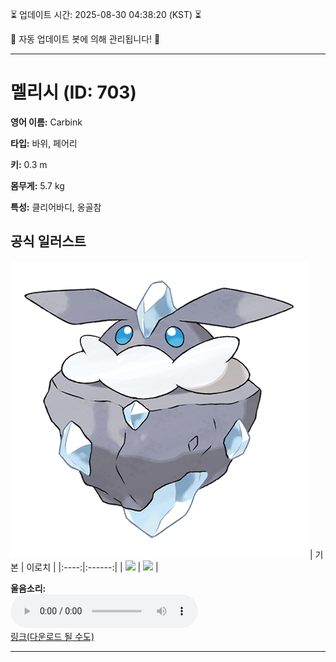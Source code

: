 
⏳ 업데이트 시간: 2025-08-30 04:38:20 (KST) ⏳

🤖 자동 업데이트 봇에 의해 관리됩니다! 🤖

---

# 멜리시 (ID: 703)
**영어 이름:** Carbink

**타입:** 바위, 페어리

**키:** 0.3 m

**몸무게:** 5.7 kg

**특성:** 클리어바디, 옹골참

## 공식 일러스트
![](https://raw.githubusercontent.com/PokeAPI/sprites/master/sprites/pokemon/other/official-artwork/703.png)
| 기본 | 이로치 |
|:----:|:------:|
| <img src="http://play.pokemonshowdown.com/sprites/ani/carbink.gif" width="200"> | <img src="http://play.pokemonshowdown.com/sprites/ani-shiny/carbink.gif" width="200"> |

**울음소리:**<br><audio controls src="https://raw.githubusercontent.com/PokeAPI/cries/main/cries/pokemon/latest/703.ogg"></audio><br> [링크(다운로드 될 수도)](https://raw.githubusercontent.com/PokeAPI/cries/main/cries/pokemon/latest/703.ogg)


---
